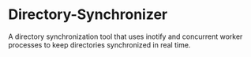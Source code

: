 # Directory-Synchronizer
A directory synchronization tool that uses inotify and concurrent worker processes to keep directories synchronized in real time.
